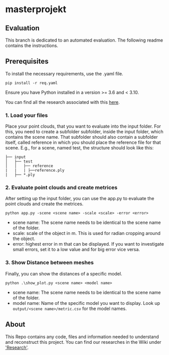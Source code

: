 # masterprojekt

## Evaluation
This branch is dedicated to an automated evaluation. The following readme contains the instructions.

## Prerequisites

To install the necessary requirements, use the .yaml file.

```pip install -r req.yaml```

Ensure you have Python installed in a version >= 3.6 and < 3.10.

You can find all the research associated with this [here](https://gitlab.bht-berlin.de/s87298/masterprojekt/-/wikis/Research/Evaluation-Framework).

### 1. Load your files
Place your point clouds, that you want to evaluate into the input folder. For this, you need to create a subfolder subfolder, inside the input folder, which contains the scene name. That subfolder should also contain a subfolder itself, called reference in which you should place the reference file for that scene. E.g., for a scene, named test, the structure should look like this:


``` 
├── input
│   ├── test
│   │   ├── reference
|   |   | ├──reference.ply
|   ├── *.ply
```

### 2. Evaluate point clouds and create metrices 

After setting up the input folder, you can use the app.py to evaluate the point clouds and create the metrices.

```python app.py -scene <scene name> -scale <scale> -error <error>```

- scene name: The scene name needs to be identical to the scene name of the folder.
- scale: scale of the object in m. This is used for radian cropping around the object.
- error: highest error in m that can be displayed. If you want to investigate small errors, set it to a low value and for big error vice versa.

### 3. Show Distance between meshes
Finally, you can show the distances of a specific model.

```python .\show_plot.py <scene name> <model name>```

- scene name: The scene name needs to be identical to the scene name of the folder.
- model name: Name of the specific model you want to display. Look up ```output/<scene name>/metric.csv``` for the model names.

## About 
This Repo contains any code, files and information needed to understand and reconstruct this project. 
You can find our researches in the Wiki under ['Research'](https://gitlab.bht-berlin.de/s87298/masterprojekt/-/wikis/Research).

